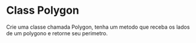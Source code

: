 # Class Polygon

Crie uma classe chamada Polygon, tenha um metodo que receba os lados de um polygono e retorne seu perimetro.